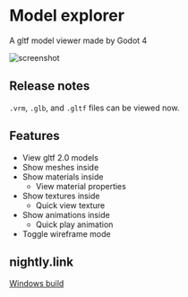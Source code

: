 # Model explorer

A gltf model viewer made by Godot 4

![screenshot](hhttps://github.com/V-Sekai-fire/VSK_model_explorer/raw/v-sekai/screenshots/Screenshot.png)

## Release notes

`.vrm`, `.glb`, and `.gltf` files can be viewed now.

## Features

- View gltf 2.0 models
- Show meshes inside
- Show materials inside
  - View material properties
- Show textures inside
  - Quick view texture
- Show animations inside
  - Quick play animation
- Toggle wireframe mode

## nightly.link

[Windows build](https://nightly.link/V-Sekai-fire/VSK_model_explorer/workflows/build-project/v-sekai/VSK_model_explorer_windows_release_x86_64)
